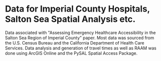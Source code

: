 # Data for Imperial County Hospitals, Salton Sea Spatial Analysis etc.
Data associated with "Assessing Emergency Healthcare Accessibility in the Salton Sea Region of Imperial County" paper. Most data was sourced from the U.S. Census Bureau and the California Department of Health Care Services. Data analysis and generation of travel times as well as RAAM was done using ArcGIS Online and the PySAL Spatial Access Package.  
